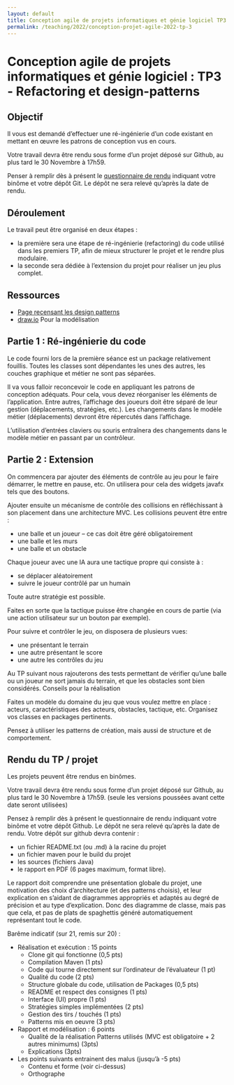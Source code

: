 ```yaml
---
layout: default
title: Conception agile de projets informatiques et génie logiciel TP3 Refactoring et design-patterns
permalink: /teaching/2022/conception-projet-agile-2022-tp-3
---
```

# Conception agile de projets informatiques et génie logiciel : TP3 - Refactoring et design-patterns

## Objectif

Il vous est demandé d’effectuer une ré-ingénierie d’un code existant en mettant en œuvre les patrons de conception vus en cours.

Votre travail devra être rendu sous forme d’un projet déposé sur Github, au plus tard le 30 Novembre à 17h59.

Penser à remplir dès à présent le [questionnaire de rendu](https://forms.gle/3qWkkT6uPAZJNEqP7) indiquant votre binôme et votre dépôt Git. Le dépôt ne sera relevé qu’après la date de rendu.

## Déroulement

Le travail peut être organisé en deux étapes :

- la première sera une étape de ré-ingénierie (refactoring) du code utilisé dans les premiers TP, afin de mieux structurer le projet et le rendre plus modulaire.
- la seconde sera dédiée à l’extension du projet pour réaliser un jeu plus complet.

## Ressources
- [Page recensant les design patterns](https://en.wikipedia.org/wiki/Software_design_pattern)
- [draw.io](https://draw.io) Pour la modélisation

## Partie 1 : Ré-ingénierie du code

Le code fourni lors de la première séance est un package relativement fouillis. Toutes les classes sont dépendantes les unes des autres, les couches graphique et métier ne sont pas séparées.

Il va vous falloir reconcevoir le code en appliquant les patrons de conception adéquats. Pour cela, vous devez réorganiser les éléments de l’application. Entre autres, l’affichage des joueurs doit être séparé de leur gestion (déplacements, stratégies, etc.). Les changements dans le modèle métier (déplacements) devront être répercutés dans l’affichage.

L’utilisation d’entrées claviers ou souris entraînera des changements dans le modèle métier en passant par un contrôleur.
## Partie 2 : Extension

On commencera par ajouter des éléments de contrôle au jeu pour le faire démarrer, le mettre en pause, etc. On utilisera pour cela des widgets javafx tels que des boutons.

Ajouter ensuite un mécanisme de contrôle des collisions en réfléchissant à son placement dans une architecture MVC. Les collisions peuvent être entre :

- une balle et un joueur – ce cas doit être géré obligatoirement
- une balle et les murs
- une balle et un obstacle

Chaque joueur avec une IA aura une tactique propre qui consiste à :

- se déplacer aléatoirement
- suivre le joueur contrôlé par un humain

Toute autre stratégie est possible.

Faites en sorte que la tactique puisse être changée en cours de partie (via une action utilisateur sur un bouton par exemple).

Pour suivre et contrôler le jeu, on disposera de plusieurs vues:

- une présentant le terrain
- une autre présentant le score
- une autre les contrôles du jeu

Au TP suivant nous rajouterons des tests permettant de vérifier qu’une balle ou un joueur ne sort jamais du terrain, et que les obstacles sont bien considérés.
Conseils pour la réalisation

Faites un modèle du domaine du jeu que vous voulez mettre en place : acteurs, caractéristiques des acteurs, obstacles, tactique, etc. Organisez vos classes en packages pertinents.

Pensez à utiliser les patterns de création, mais aussi de structure et de comportement.

## Rendu du TP / projet

Les projets peuvent être rendus en binômes.

Votre travail devra être rendu sous forme d’un projet déposé sur Github, au plus tard le 30 Novembre à 17h59. (seule les versions poussées avant cette date seront utilisées)

Pensez à remplir dès à présent le questionnaire de rendu indiquant votre binôme et votre dépôt Github. Le dépôt ne sera relevé qu’après la date de rendu.
Votre dépôt sur github devra contenir :

- un fichier README.txt (ou .md) à la racine du projet
- un fichier maven pour le build du projet
- les sources (fichiers Java)
- le rapport en PDF (6 pages maximum, format libre).

Le rapport doit comprendre une présentation globale du projet, une motivation des choix d’architecture (et des patterns choisis), et leur explication en s’aidant de diagrammes appropriés et adaptés au degré de précision et au type d’explication. Donc des diagramme de classe, mais pas que cela, et pas de plats de spaghettis généré automatiquement représentant tout le code.

Barême indicatif (sur 21, remis sur 20) :

- Réalisation et exécution : 15 points
  - Clone git qui fonctionne (0,5 pts)
  - Compilation Maven (1 pts)
  - Code qui tourne directement sur l’ordinateur de l’évaluateur (1 pt)
  - Qualité du code (2 pts)
  - Structure globale du code, utilisation de Packages (0,5 pts)
  - README et respect des consignes (1 pts)
  - Interface (UI) propre (1 pts)
  - Stratégies simples implémentées (2 pts)
  - Gestion des tirs / touchés (1 pts)
  - Patterns mis en oeuvre (3 pts)
- Rapport et modélisation : 6 points
  - Qualité de la réalisation Patterns utilisés (MVC est obligatoire + 2 autres minimums) (3pts)
  - Explications (3pts)
- Les points suivants entrainent des malus (jusqu’à -5 pts)
  - Contenu et forme (voir ci-dessus)
  - Orthographe

